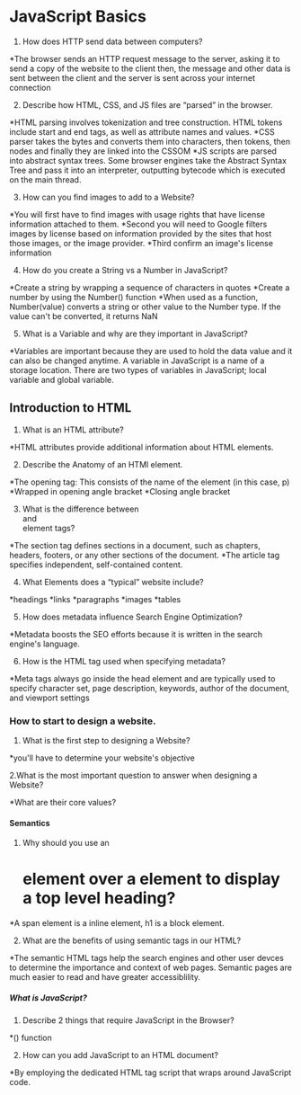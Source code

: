# JavaScript Basics

1. How does HTTP send data between computers?

*The browser sends an HTTP request message to the server, asking it to send a copy of the website to the client then, the message and other data is sent between the client and the server is sent across your internet connection

2. Describe how HTML, CSS, and JS files are “parsed” in the browser.

*HTML parsing involves tokenization and tree construction. HTML tokens include start and end tags, as well as attribute names and values.
*CSS parser takes the bytes and converts them into characters, then tokens, then nodes and finally they are linked into the CSSOM
*JS scripts are parsed into abstract syntax trees. Some browser engines take the Abstract Syntax Tree and pass it into an interpreter, outputting bytecode which is executed on the main thread.

3. How can you find images to add to a Website?

*You will first have to find images with usage rights that have license information attached to them. 
*Second you will need to Google filters images by license based on information provided by the sites that host those images, or the image provider.
*Third confirm an image's license information

4. How do you create a String vs a Number in JavaScript?

*Create a string by wrapping a sequence of characters in quotes
*Create a number by using the Number() function
*When used as a function, Number(value) converts a string or other value to the Number type. If the value can't be converted, it returns NaN

5. What is a Variable and why are they important in JavaScript?

*Variables are important because they are used to hold the data value and it can also be changed anytime. A variable in JavaScript is a name of a storage location. There are two types of variables in JavaScript; local variable and global variable.

## Introduction to HTML

1. What is an HTML attribute?

*HTML attributes provide additional information about HTML elements.

2. Describe the Anatomy of an HTMl element.

*The opening tag: This consists of the name of the element (in this case, p)
*Wrapped in opening angle bracket
*Closing angle bracket

3. What is the difference between <article> and <section> element tags?
  
*The section tag defines sections in a document, such as chapters, headers, footers, or any other sections of the document.
*The article tag specifies independent, self-contained content.
  
4. What Elements does a “typical” website include?
  
  *headings
  *links
  *paragraphs
  *images
  *tables
  
 5. How does metadata influence Search Engine Optimization?
  
  *Metadata boosts the SEO efforts because it is written in the search engine's language.
  
 6. How is the <meta> HTML tag used when specifying metadata?
  
  *Meta tags always go inside the head element and are typically used to specify character set, page description, keywords, author of the document, and viewport settings
 
 ### How to start to design a website.
  
 1. What is the first step to designing a Website?
  
 *you'll have to determine your website's objective
  
  
  2.What is the most important question to answer when designing a Website?
  
  *What are their core values?
  
  #### Semantics
  
  1. Why should you use an <h1> element over a <span> element to display a top level heading?
  
  *A span element is a inline element, h1 is a block element. 
  
  2. What are the benefits of using semantic tags in our HTML?
  
  *The semantic HTML tags help the search engines and other user devces to determine the importance and context of web pages. Semantic pages are much easier to read and have greater accessiblility.
  
  ##### What is JavaScript?
  
  1. Describe 2 things that require JavaScript in the Browser?
  
  *() function
  
  
  2. How can you add JavaScript to an HTML document?
  
  *By employing the dedicated HTML tag script that wraps around JavaScript code.
  
  
  
  
 

  
  

